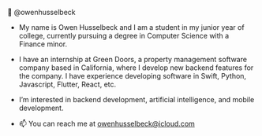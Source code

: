 👤 @owenhusselbeck

- My name is Owen Husselbeck and I am a student in my junior year of college, currently pursuing a degree in Computer Science with a Finance minor.
- I have an internship at Green Doors, a property management software company based in California, where I develop new backend features for the company. I have experience developing software in Swift, Python, Javascript, Flutter, React, etc. 

- I’m interested in backend development, artificial intelligence, and mobile development. 
- 📫 You can reach me at owenhusselbeck@icloud.com
